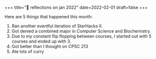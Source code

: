 +++
title="🍃 reflections on jan 2022"
date=2022-02-01
draft=false
+++

Here are 5 things that happened this month:

1. Ran another eventful iteration of StarHacks II.
2. Got denied a combined major in Computer Science and Biochemistry.
3. Due to my constant flip flopping between courses, I started out with 5 courses and ended up with 3.
4. Got better than I thought on CPSC 213
5. Ate lots of curry
